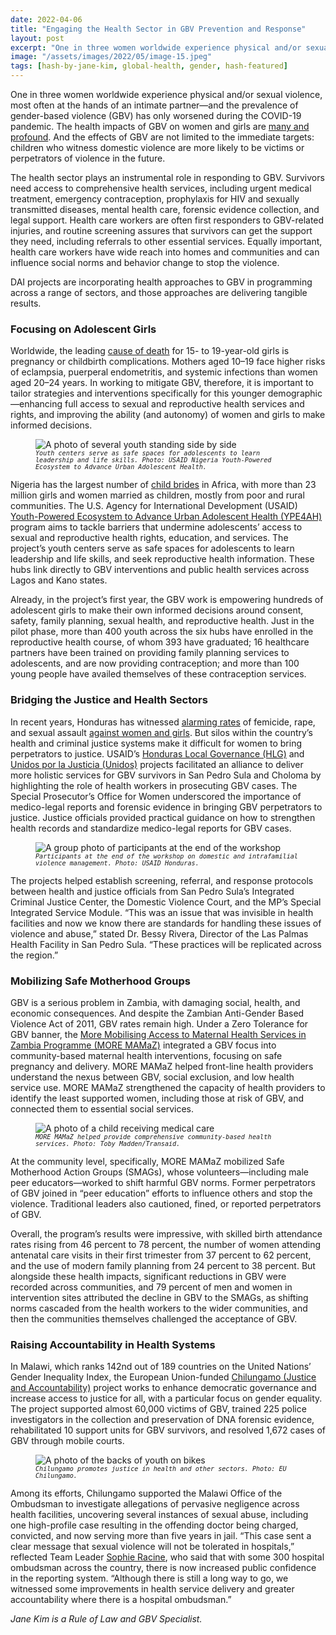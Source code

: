 ```yaml
---
date: 2022-04-06
title: "Engaging the Health Sector in GBV Prevention and Response"
layout: post
excerpt: "One in three women worldwide experience physical and/or sexual violence, most often at the hands of an intimate partner—and the prevalence of gender-based violence (GBV) has only worsened during the COVID-19 pandemic. "
image: "/assets/images/2022/05/image-15.jpeg"
tags: [hash-by-jane-kim, global-health, gender, hash-featured]
---
```

<p>One in three women worldwide experience physical and/or sexual violence, most often at the hands of an intimate partner—and the prevalence of gender-based violence (GBV) has only worsened during the COVID-19 pandemic. The health impacts of GBV on women and girls are <a href="https://www.who.int/news-room/fact-sheets/detail/violence-against-women">many and profound</a>. And the effects of GBV are not limited to the immediate targets: children who witness domestic violence are more likely to be victims or perpetrators of violence in the future.</p><p>The health sector plays an instrumental role in responding to GBV. Survivors need access to comprehensive health services, including urgent medical treatment, emergency contraception, prophylaxis for HIV and sexually transmitted diseases, mental health care, forensic evidence collection, and legal support. Health care workers are often first responders to GBV-related injuries, and routine screening assures that survivors can get the support they need, including referrals to other essential services. Equally important, health care workers have wide reach into homes and communities and can influence social norms and behavior change to stop the violence.</p><p>DAI projects are incorporating health approaches to GBV in programming across a range of sectors, and those approaches are delivering tangible results.</p><h3 id="focusing-on-adolescent-girls">Focusing on Adolescent Girls</h3><p>Worldwide, the leading <a href="https://www.who.int/news-room/fact-sheets/detail/adolescent-pregnancy#:~:text=Pregnancy%20and%20childbirth%20complications%20are,women%20aged%2015%E2%80%9349%20years.">cause of death</a> for 15- to 19-year-old girls is pregnancy or childbirth complications. Mothers aged 10–19 face higher risks of eclampsia, puerperal endometritis, and systemic infections than women aged 20–24 years. In working to mitigate GBV, therefore, it is important to tailor strategies and interventions specifically for this younger demographic—enhancing full access to sexual and reproductive health services and rights, and improving the ability (and autonomy) of women and girls to make informed decisions.</p><figure class="kg-card kg-image-card kg-card-hascaption"><img src="https://dai-global-developments.com/uploads/Adolescent%201-4dd57f.jpg" class="kg-image" alt="A photo of several youth standing side by side" loading="lazy"><figcaption><code><em><code><em>Youth centers serve as safe spaces for adolescents to learn leadership and life skills. Photo: USAID Nigeria Youth-Powered Ecosystem to Advance Urban Adolescent Health.</em></code></em></code></figcaption></figure><p>Nigeria has the largest number of <a href="https://www.unicef.org/nigeria/child-protection#:~:text=Abuse%20in%20all%20its%20forms,been%20victims%20of%20sexual%20violence">child brides</a> in Africa, with more than 23 million girls and women married as children, mostly from poor and rural communities. The U.S. Agency for International Development (USAID) <a href="https://www.dai.com/our-work/projects/nigeria-improving-adolescent-health-and-well-being-in-urban-areas">Youth-Powered Ecosystem to Advance Urban Adolescent Health (YPE4AH)</a> program aims to tackle barriers that undermine adolescents’ access to sexual and reproductive health rights, education, and services. The project’s youth centers serve as safe spaces for adolescents to learn leadership and life skills, and seek reproductive health information. These hubs link directly to GBV interventions and public health services across Lagos and Kano states.</p><p>Already, in the project’s first year, the GBV work is empowering hundreds of adolescent girls to make their own informed decisions around consent, safety, family planning, sexual health, and reproductive health. Just in the pilot phase, more than 400 youth across the six hubs have enrolled in the reproductive health course, of whom 393 have graduated; 16 healthcare partners have been trained on providing family planning services to adolescents, and are now providing contraception; and more than 100 young people have availed themselves of these contraception services.</p><h3 id="bridging-the-justice-and-health-sectors">Bridging the Justice and Health Sectors</h3><p>In recent years, Honduras has witnessed <a href="https://evaw-global-database.unwomen.org/en/countries/americas/honduras;%20https://unsdg.un.org/latest/stories/violence-against-women-other-pandemic-impacting-honduras">alarming rates</a> of femicide, rape, and sexual assault <a href="https://www.togetherforgirls.org/wp-content/uploads/2019-Honduras-VACS-Report-English.pdf">against women and girls</a>. But silos within the country’s health and criminal justice systems make it difficult for women to bring perpetrators to justice. USAID’s <a href="https://www.dai.com/our-work/projects/honduras-local-governance-activity-hlg">Honduras Local Governance (HLG)</a> and <a href="https://www.dai.com/our-work/projects/honduras-united-for-justice">Unidos por la Justicia (Unidos)</a> projects facilitated an alliance to deliver more holistic services for GBV survivors in San Pedro Sula and Choloma by highlighting the role of health workers in prosecuting GBV cases. The Special Prosecutor’s Office for Women underscored the importance of medico-legal reports and forensic evidence in bringing GBV perpetrators to justice. Justice officials provided practical guidance on how to strengthen health records and standardize medico-legal reports for GBV cases.</p><figure class="kg-card kg-image-card kg-card-hascaption"><img src="https://dai-global-developments.com/uploads/1-%20Participants%20at%20the%20end%20of%20the%20workshop%20on%20domestic%20and%20intrafamilial%20violence%20management%20-%20Corte%CC%81s%20Agosto%202021.jpg" class="kg-image" alt="A group photo of participants at the end of the workshop" loading="lazy"><figcaption><code><em><code><em>Participants at the end of the workshop on domestic and intrafamilial violence management. Photo: USAID Honduras.</em></code></em></code></figcaption></figure><p>The projects helped establish screening, referral, and response protocols between health and justice officials from San Pedro Sula’s Integrated Criminal Justice Center, the Domestic Violence Court, and the MP’s Special Integrated Service Module. “This was an issue that was invisible in health facilities and now we know there are standards for handling these issues of violence and abuse,” stated Dr. Bessy Rivera, Director of the Las Palmas Health Facility in San Pedro Sula. “These practices will be replicated across the region.”</p><h3 id="mobilizing-safe-motherhood-groups">Mobilizing Safe Motherhood Groups</h3><p>GBV is a serious problem in Zambia, with damaging social, health, and economic consequences. And despite the Zambian Anti-Gender Based Violence Act of 2011, GBV rates remain high. Under a Zero Tolerance for GBV banner, the <a href="https://www.dai.com/our-work/projects/zambia-more-mobilising-access-to-maternal-health-services">More Mobilising Access to Maternal Health Services in Zambia Programme (MORE MAMaZ)</a> integrated a GBV focus into community-based maternal health interventions, focusing on safe pregnancy and delivery. MORE MAMaZ helped front-line health providers understand the nexus between GBV, social exclusion, and low health service use. MORE MAMaZ strengthened the capacity of health providers to identify the least supported women, including those at risk of GBV, and connected them to essential social services.</p><figure class="kg-card kg-image-card kg-card-hascaption"><img src="https://dai-global-developments.com/uploads/highlights_ZAMBIA_051.jpg" class="kg-image" alt="A photo of a child receiving medical care" loading="lazy"><figcaption><code><em><code><em>MORE MAMaZ helped provide comprehensive community-based health services. Photo: Toby Madden/Transaid.</em></code></em></code></figcaption></figure><p>At the community level, specifically, MORE MAMaZ mobilized Safe Motherhood Action Groups (SMAGs), whose volunteers—including male peer educators—worked to shift harmful GBV norms. Former perpetrators of GBV joined in “peer education” efforts to influence others and stop the violence. Traditional leaders also cautioned, fined, or reported perpetrators of GBV.</p><p>Overall, the program’s results were impressive, with skilled birth attendance rates rising from 46 percent to 78 percent, the number of women attending antenatal care visits in their first trimester from 37 percent to 62 percent, and the use of modern family planning from 24 percent to 38 percent. But alongside these health impacts, significant reductions in GBV were recorded across communities, and 79 percent of men and women in intervention sites attributed the decline in GBV to the SMAGs, as shifting norms cascaded from the health workers to the wider communities, and then the communities themselves challenged the acceptance of GBV.</p><h3 id="raising-accountability-in-health-systems">Raising Accountability in Health Systems</h3><p>In Malawi, which ranks 142nd out of 189 countries on the United Nations’ Gender Inequality Index, the European Union-funded <a href="https://www.dai.com/our-work/projects/malawi-justice-and-accountability-programme-chilungamo">Chilungamo (Justice and Accountability)</a> project works to enhance democratic governance and increase access to justice for all, with a particular focus on gender equality. The project supported almost 60,000 victims of GBV, trained 225 police investigators in the collection and preservation of DNA forensic evidence, rehabilitated 10 support units for GBV survivors, and resolved 1,672 cases of GBV through mobile courts.</p><figure class="kg-card kg-image-card kg-card-hascaption"><img src="https://dai-global-developments.com/uploads/chilungamo_media_2.jpg" class="kg-image" alt="A photo of the backs of youth on bikes" loading="lazy"><figcaption><code><em><code><em>Chilungamo promotes justice in health and other sectors. Photo: EU Chilungamo.</em></code></em></code></figcaption></figure><p>Among its efforts, Chilungamo supported the Malawi Office of the Ombudsman to investigate allegations of pervasive negligence across health facilities, uncovering several instances of sexual abuse, including one high-profile case resulting in the offending doctor being charged, convicted, and now serving more than five years in jail. “This case sent a clear message that sexual violence will not be tolerated in hospitals,” reflected Team Leader <a href="https://www.linkedin.com/in/sophie-racine-426a8319/">Sophie Racine</a>, who said that with some 300 hospital ombudsman across the country, there is now increased public confidence in the reporting system. “Although there is still a long way to go, we witnessed some improvements in health service delivery and greater accountability where there is a hospital ombudsman.”</p><p><em>Jane Kim is a Rule of Law and GBV Specialist.</em></p>
  